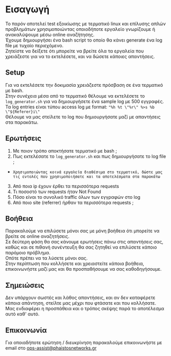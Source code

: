 # Εισαγωγή
Το παρόν αποτελεί test εξοικίωσης με τερματικό linux και επίλυσης απλών προβλημάτων χρησιμοποιώντας οποιοδήποτε εργαλείο γνωρίζουμε ή ανακαλύψουμε μέσω online αναζήτησης.  
Έχουμε δημιουργήσει ένα bash script το οποίο θα κάνει generate ένα log file με τυχαίο περιεχόμενο.  
Ζητείστε να δείξετε ότι μπορείτε να βρείτε όλα τα εργαλεία που χρειάζεστε για να το εκτελέσετε, και να δώσετε κάποιες απαντήσεις.  

## Setup
Για να εκτελέσετε την δοκιμασία χρειάζεστε πρόσβαση σε ένα τερματικό με bash.  
Στην συνέχεια μέσα από το τερματικό θέλουμε να εκτελέσετε το `log_generator.sh` για να δημιουργήσετε ένα sample log με 500 εγγραφές.  
Τα log entries είναι τύπου access log με format: `"%h %t \"%r\" %>s %b \"${Referer}i\"`  
Θέλουμε να μας στείλετε το log που δημιουργήσατε μαζί με απαντήσεις στα παρακάτω.  

## Ερωτήσεις
1. Με ποιον τρόπο αποκτήσατε τερματικό με bash ;
2. Πως εκτελέσατε το `log_generator.sh` και πως δημιουργήσατε το log file ;  
- `Χρησιμοποιώντας κοινά εργαλεία διαθέσιμα στο τερματικό, δώστε μας τις εντολές που χρησιμοποιήσατε και τα αποτελέσματα στα παρακάτω`
3. Από ποια ip έχουν έρθει τα περισσότερα requests
4. Τι ποσοστό των requests ήταν Not Found
5. Πόσο είναι το συνολικό traffic όλων των εγγραφών στο log
6. Από ποιο site (referrer) ήρθαν τα περισσότερα requests ;

## Βοήθεια
Παρακαλούμε να επιλύσετε μόνοι σας με μόνη βοήθεια ότι μπορείτε να βρείτε σε online αναζητήσεις.  
Σε δεύτερη φάση θα σας κάνουμε ερωτήσεις πάνω στις απαντήσεις σας, καθώς και σε πιθανή συνέντευξη θα σας ζητηθεί να επιλύσετε κάποιο παρόμοιο πρόβλημα.  
Οπότε πρέπει να τα λύσετε μόνοι σας.  
Στην περίπτωση που κολλήσετε και χρειαστείτε κάποια βοήθεια, επικοινωνήστε μαζί μας και θα προσπαθήσουμε να σας καθοδηγήσουμε.  

## Σημειώσεις
Δεν υπάρχουν σωστές και λάθος απαντήσεις, και αν δεν καταφέρετε κάποια απάντηση, στείλτε μας μέχρι που φτάσατε και που κολλήσατε.  
Μας ενδιαφέρει η προσπάθεια και ο τρόπος σκέψης παρά το αποτέλεσμα αυτό καθ' αυτό.

## Επικοινωνία
Για οποιαδήποτε ερώτηση / διευκρίνηση παρακαλούμε επικοινωνήστε με email στο ops-assist@phaistosnetworks.gr
